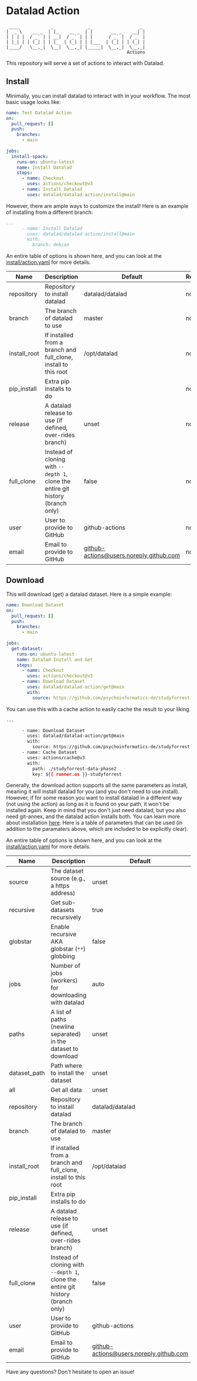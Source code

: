 # Datalad Action

     ____            _             _                   _ 
    |  _ \    __ _  | |_    __ _  | |       __ _    __| |
    | | | |  / _` | | __|  / _` | | |      / _` |  / _` |
    | |_| | | (_| | | |_  | (_| | | |___  | (_| | | (_| |
    |____/   \__,_|  \__|  \__,_| |_____|  \__,_|  \__,_|
                                                  Actions

This repository will serve a set of actions to interact with Datalad.

## Install

Minimally, you can install datalad to interact with in your workflow. The
most basic usage looks like:

```yaml
name: Test Datalad Action
on:
  pull_request: []
  push:
    branches:
      - main 
 
jobs:
  install-spack:
    runs-on: ubuntu-latest
    name: Install Datalad
    steps:
      - name: Checkout
        uses: actions/checkout@v3
      - name: Install Datalad
        uses: datalad/datalad-action/install@main
```

However, there are ample ways to customize the install! Here is an example
of installing from a different branch:

```yaml
...
      - name: Install Datalad
        uses: datalad/datalad-action/install@main
        with:
          branch: debian
```

An entire table of options is shown here, and you can look at the [install/action.yaml](install/action.yaml)
for more details.

| Name | Description | Default | Required |
|------|-------------|---------|----------|
| repository  | Repository to install datalad | datalad/datalad | no |
| branch      | The branch of datalad to use | master | no |
| install_root| If installed from a branch and full_clone, install to this root | /opt/datalad | no |
| pip_install | Extra pip installs to do |  | no |
| release     | A datalad release to use (if defined, over-rides branch) | unset | no |
| full_clone  | Instead of cloning with `--depth 1`, clone the entire git history (branch only) | false | no |
| user        | User to provide to GitHub | github-actions | no |
| email       | Email to provide to GitHub | github-actions@users.noreply.github.com | no |


## Download

This will download (get) a datalad dataset. Here is a simple example:

```yaml
name: Download Dataset
on:
  pull_request: []
  push:
    branches:
      - main 
 
jobs:
  get-dataset:
    runs-on: ubuntu-latest
    name: Datalad Install and Get
    steps:
      - name: Checkout
        uses: actions/checkout@v3
      - name: Download Dataset
        uses: datalad/datalad-action/get@main
        with:
          source: https://github.com/psychoinformatics-de/studyforrest-data-phase2
```

You can use this with a cache action to easily cache the result to your liking.

```bash
...

      - name: Download Dataset
        uses: datalad/datalad-action/get@main
        with:
          source: https://github.com/psychoinformatics-de/studyforrest-data-phase2
      - name: Cache Dataset
        uses: actions/cache@v3
        with:
          path: ./studyforrest-data-phase2
          key: ${{ runner.os }}-studyforrest

```

Generally, the download action supports all the same parameters as install, meaning it will
install datalad for you (and you don't need to use install). However, if for some reason
you want to install datalad in a different way (not using the action) as long as it is found on your
path, it won't be installed again. Keep in mind that you don't just need datalad, but you also need git-annex,
and the datalad action installs both. You can learn more about installation [here](https://handbook.datalad.org/en/inm7/intro/installation.html).
Here is a table of parameters that can be used (in addition to the paramaters above, which are included to be explicitly clear).

An entire table of options is shown here, and you can look at the [install/action.yaml](install/action.yaml)
for more details.

| Name | Description | Default | Required |
|------|-------------|---------|----------|
| source       | The dataset source (e.g., a https address) | unset | yes |
| recursive    | Get sub-datasets recursively | true | no |
| globstar     | Enable recursive AKA globstar (`**`) globbing | false | no |
| jobs         | Number of jobs (workers) for downloading with datalad | auto | no |
| paths        | A list of paths (newline separated) in the dataset to download | unset | no |
| dataset_path | Path where to install the dataset | unset | no |
| all          | Get all data | unset | no |
| repository   | Repository to install datalad | datalad/datalad | no |
| branch       | The branch of datalad to use | master | no |
| install_root | If installed from a branch and full_clone, install to this root | /opt/datalad | no |
| pip_install | Extra pip installs to do |  | no |
| release      | A datalad release to use (if defined, over-rides branch) | unset | no |
| full_clone   | Instead of cloning with `--depth 1`, clone the entire git history (branch only) | false | no |
| user         | User to provide to GitHub | github-actions | no |
| email        | Email to provide to GitHub | github-actions@users.noreply.github.com | no |

Have any questions? Don't hesitate to open an issue! 

